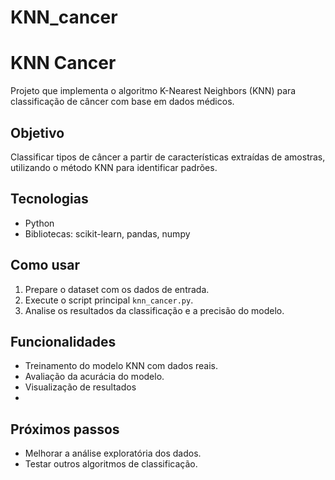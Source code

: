 # KNN_cancer
# KNN Cancer

Projeto que implementa o algoritmo K-Nearest Neighbors (KNN) para classificação de câncer com base em dados médicos.

## Objetivo
Classificar tipos de câncer a partir de características extraídas de amostras, utilizando o método KNN para identificar padrões.

## Tecnologias
- Python
- Bibliotecas: scikit-learn, pandas, numpy

## Como usar
1. Prepare o dataset com os dados de entrada.
2. Execute o script principal `knn_cancer.py`.
3. Analise os resultados da classificação e a precisão do modelo.

## Funcionalidades
- Treinamento do modelo KNN com dados reais.
- Avaliação da acurácia do modelo.
- Visualização de resultados
- 

## Próximos passos
- Melhorar a análise exploratória dos dados.
- Testar outros algoritmos de classificação.

